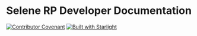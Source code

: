 # Selene RP Developer Documentation

[![Contributor Covenant](https://img.shields.io/badge/Contributor%20Covenant-2.1-4baaaa.svg)](CODE_OF_CONDUCT.md) 
[![Built with Starlight](https://astro.badg.es/v2/built-with-starlight/tiny.svg)](https://starlight.astro.build)
